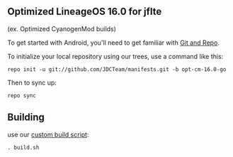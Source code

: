 
Optimized LineageOS 16.0 for jflte
---------------
(ex. Optimized CyanogenMod builds)

To get started with Android, you'll need to get
familiar with [Git and Repo](http://source.android.com/source/using-repo.html).

To initialize your local repository using our trees, use a command like this:

    repo init -u git://github.com/JDCTeam/manifests.git -b opt-cm-16.0-go

Then to sync up:

    repo sync

Building
---------------


use our [custom build script](https://github.com/JDCTeam/android_vendor_jdc/blob/opt-cm-16.0/build.sh):

    . build.sh
